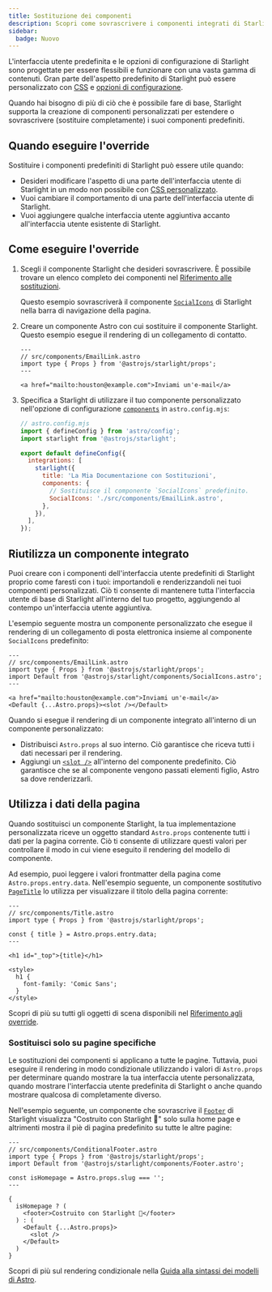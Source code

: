 ```yaml
---
title: Sostituzione dei componenti
description: Scopri come sovrascrivere i componenti integrati di Starlight per aggiungere elementi personalizzati all'interfaccia utente del tuo sito di documentazione.
sidebar:
  badge: Nuovo
---
```


L'interfaccia utente predefinita e le opzioni di configurazione di Starlight sono progettate per essere flessibili e funzionare con una vasta gamma di contenuti. Gran parte dell'aspetto predefinito di Starlight può essere personalizzato con [CSS](/it/guides/css-and-tailwind/) e [opzioni di configurazione](/it/guides/customization/).

Quando hai bisogno di più di ciò che è possibile fare di base, Starlight supporta la creazione di componenti personalizzati per estendere o sovrascrivere (sostituire completamente) i suoi componenti predefiniti.

## Quando eseguire l'override

Sostituire i componenti predefiniti di Starlight può essere utile quando:

- Desideri modificare l'aspetto di una parte dell'interfaccia utente di Starlight in un modo non possibile con [CSS personalizzato](/it/guides/css-and-tailwind/).
- Vuoi cambiare il comportamento di una parte dell'interfaccia utente di Starlight.
- Vuoi aggiungere qualche interfaccia utente aggiuntiva accanto all'interfaccia utente esistente di Starlight.

## Come eseguire l'override

1. Scegli il componente Starlight che desideri sovrascrivere.
   È possibile trovare un elenco completo dei componenti nel [Riferimento alle sostituzioni](/it/reference/overrides/).

   Questo esempio sovrascriverà il componente [`SocialIcons`](/it/reference/overrides/#socialicons) di Starlight nella barra di navigazione della pagina.

2. Creare un componente Astro con cui sostituire il componente Starlight.
   Questo esempio esegue il rendering di un collegamento di contatto.

   ```astro
   ---
   // src/components/EmailLink.astro
   import type { Props } from '@astrojs/starlight/props';
   ---

   <a href="mailto:houston@example.com">Inviami un'e-mail</a>
   ```

3. Specifica a Starlight di utilizzare il tuo componente personalizzato nell'opzione di configurazione [`components`](/it/reference/configuration/#components) in `astro.config.mjs`:

   ```js {9-12}
   // astro.config.mjs
   import { defineConfig } from 'astro/config';
   import starlight from '@astrojs/starlight';

   export default defineConfig({
     integrations: [
       starlight({
         title: 'La Mia Documentazione con Sostituzioni',
         components: {
           // Sostituisce il componente `SocialIcons` predefinito.
           SocialIcons: './src/components/EmailLink.astro',
         },
       }),
     ],
   });
   ```

## Riutilizza un componente integrato

Puoi creare con i componenti dell'interfaccia utente predefiniti di Starlight proprio come faresti con i tuoi: importandoli e renderizzandoli nei tuoi componenti personalizzati. Ciò ti consente di mantenere tutta l'interfaccia utente di base di Starlight all'interno del tuo progetto, aggiungendo al contempo un'interfaccia utente aggiuntiva.

L'esempio seguente mostra un componente personalizzato che esegue il rendering di un collegamento di posta elettronica insieme al componente `SocialIcons` predefinito:

```astro {4,8}
---
// src/components/EmailLink.astro
import type { Props } from '@astrojs/starlight/props';
import Default from '@astrojs/starlight/components/SocialIcons.astro';
---

<a href="mailto:houston@example.com">Inviami un'e-mail</a>
<Default {...Astro.props}><slot /></Default>
```

Quando si esegue il rendering di un componente integrato all'interno di un componente personalizzato:

- Distribuisci `Astro.props` al suo interno. Ciò garantisce che riceva tutti i dati necessari per il rendering.
- Aggiungi un [`<slot />`](https://docs.astro.build/it/core-concepts/astro-components/#slots) all'interno del componente predefinito. Ciò garantisce che se al componente vengono passati elementi figlio, Astro sa dove renderizzarli.

## Utilizza i dati della pagina

Quando sostituisci un componente Starlight, la tua implementazione personalizzata riceve un oggetto standard `Astro.props` contenente tutti i dati per la pagina corrente.
Ciò ti consente di utilizzare questi valori per controllare il modo in cui viene eseguito il rendering del modello di componente.

Ad esempio, puoi leggere i valori frontmatter della pagina come `Astro.props.entry.data`. Nell'esempio seguente, un componente sostitutivo [`PageTitle`](/it/reference/overrides/#pagetitle) lo utilizza per visualizzare il titolo della pagina corrente:

```astro {5} "{title}"
---
// src/components/Title.astro
import type { Props } from '@astrojs/starlight/props';

const { title } = Astro.props.entry.data;
---

<h1 id="_top">{title}</h1>

<style>
  h1 {
    font-family: 'Comic Sans';
  }
</style>
```

Scopri di più su tutti gli oggetti di scena disponibili nel [Riferimento agli override](/it/reference/overrides/#component-props).

### Sostituisci solo su pagine specifiche

Le sostituzioni dei componenti si applicano a tutte le pagine. Tuttavia, puoi eseguire il rendering in modo condizionale utilizzando i valori di `Astro.props` per determinare quando mostrare la tua interfaccia utente personalizzata, quando mostrare l'interfaccia utente predefinita di Starlight o anche quando mostrare qualcosa di completamente diverso.

Nell'esempio seguente, un componente che sovrascrive il [`Footer`](/it/reference/overrides/#footer-1) di Starlight visualizza "Costruito con Starlight 🌟" solo sulla home page e altrimenti mostra il piè di pagina predefinito su tutte le altre pagine:

```astro
---
// src/components/ConditionalFooter.astro
import type { Props } from '@astrojs/starlight/props';
import Default from '@astrojs/starlight/components/Footer.astro';

const isHomepage = Astro.props.slug === '';
---

{
  isHomepage ? (
    <footer>Costruito con Starlight 🌟</footer>
  ) : (
    <Default {...Astro.props}>
      <slot />
    </Default>
  )
}
```

Scopri di più sul rendering condizionale nella [Guida alla sintassi dei modelli di Astro](https://docs.astro.build/it/core-concepts/astro-syntax/#dynamic-html).
